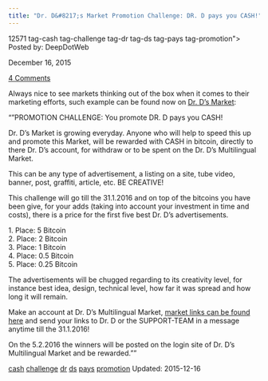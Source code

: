 ```yaml
---
title: "Dr. D&#8217;s Market Promotion Challenge: DR. D pays you CASH!"
---
```


12571 tag-cash tag-challenge tag-dr tag-ds tag-pays tag-promotion">
Posted by: DeepDotWeb 

<span>December 16, 2015</span>

<span><a href="/2015/12/16/dr-ds-market-promotion-challenge/#comments">4 Comments</a></span>
</p>

    
<p>Always nice to see markets thinking out of the box when it comes to their marketing efforts, such example can be found now on <a href="http://www.deepdotweb.com/marketplace-directory/listing/mr-nice-guy/">Dr. D&#8217;s Market</a>:</p>
<p>&#8220;&#8221;PROMOTION CHALLENGE: You promote DR. D pays you CASH!</p>
<p>Dr. D&#8217;s Market is growing everyday. Anyone who will help to speed this up and promote this Market, will be rewarded with CASH in bitcoin, directly to there Dr. D&#8217;s account, for withdraw or to be spent on the Dr. D&#8217;s Multilingual Market.</p>
<p>This can be any type of advertisement, a listing on a site, tube video, banner, post, graffiti, article, etc. BE CREATIVE!</p>
<p>This challenge will go till the 31.1.2016 and on top of the bitcoins you have been give, for your adds (taking into account your investment in time and costs), there is a price for the first five best Dr. D&#8217;s advertisements.</p>
<p>1. Place: 5 Bitcoin<br/>
    2. Place: 2 Bitcoin<br/>
    3. Place: 1 Bitcoin<br/>
    4. Place: 0.5 Bitcoin<br/>
    5. Place: 0.25 Bitcoin</p>
<p>The advertisements will be chugged regarding to its creativity level, for instance best idea, design, technical level, how far it was spread and how long it will remain.</p>
<p>Make an account at Dr. D&#8217;s Multilingual Market, <a href="/marketplace-directory/listing/mr-nice-guy/">market links can be found here</a> and send your links to Dr. D or the SUPPORT-TEAM in a message anytime till the 31.1.2016!</p>
<p>On the 5.2.2016 the winners will be posted on the login site of Dr. D&#8217;s Multilingual Market and be rewarded.&#8221;&#8221;</p>
</div>
<a href="/tag/cash/" rel="tag">cash</a> <a href="/tag/challenge/" rel="tag">challenge</a> <a href="/tag/dr/" rel="tag">dr</a> <a href="/tag/ds/" rel="tag">ds</a> <a href="/tag/pays/" rel="tag">pays</a> <a href="/tag/promotion/" rel="tag">promotion</a></span> 
Updated: 2015-12-16

    
